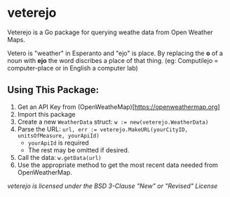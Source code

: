 # veterejo
Veterejo is a Go package for querying weathe data from Open Weather Maps.

Vetero is "weather" in Esperanto and "ejo" is place.
By replacing the **o** of a noun with **ejo** the word discribes a place of that thing.
(eg: Computilejo = computer-place or in English a computer lab)

## Using This Package:
1. Get an API Key from (OpenWeatheMap)[https://openweathermap.org]
2. Import this package
3. Create a new `WeatherData` struct: `w := new(veterejo.WeatherData)`
4. Parse the URL: `url, err := veterejo.MakeURL(yourCityID, unitsOfMeasure, yourApiId)`
   - `yourApiId` is required
   - The rest may be omitted if desired.
5. Call the data: `w.getData(url)`
6. Use the appropriate method to get the most recent data needed from OpenWeatherMap.

*veterejo is licensed under the BSD 3-Clause "New" or "Revised" License*
